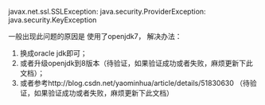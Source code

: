 javax.net.ssl.SSLException: java.security.ProviderException: java.security.KeyException

一般出现此问题的原因是 使用了openjdk7，
解决办法： 

1. 换成oracle jdk即可；
1. 或者升级openjdk到8版本（待验证，如果验证成功或者失败，麻烦更新下此文档）；
1. 或者参考http://blog.csdn.net/yaominhua/article/details/51830630 （待验证，如果验证成功或者失败，麻烦更新下此文档）